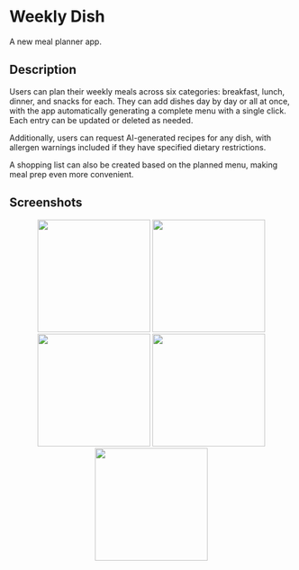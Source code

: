 # Weekly Dish

A new meal planner app.

## Description

Users can plan their weekly meals across six categories: breakfast, lunch, dinner, and snacks for each. They can add dishes day by day or all at once, with the app automatically generating a complete menu with a single click. Each entry can be updated or deleted as needed. 

Additionally, users can request AI-generated recipes for any dish, with allergen warnings included if they have specified dietary restrictions. 

A shopping list can also be created based on the planned menu, making meal prep even more convenient.

## Screenshots
<p align="center">
  <img src="https://github.com/user-attachments/assets/2750739c-cea3-4d96-ae6c-6df9056540c2" width="200" />
  <img src="https://github.com/user-attachments/assets/bf828476-fa49-4e14-abe0-50eefd8f4845" width="200" />
  <img src="https://github.com/user-attachments/assets/03f1a74c-ebd4-47ab-9e8f-dcdec5aa9c8c" width="200" />
  <img src="https://github.com/user-attachments/assets/eb362b34-ffe3-4d7c-a135-1ef075f31567" width="200" />
  <img src="https://github.com/user-attachments/assets/b8bac0b2-c892-4a07-8434-7e377f05a6c9" width="200" />
</p>

